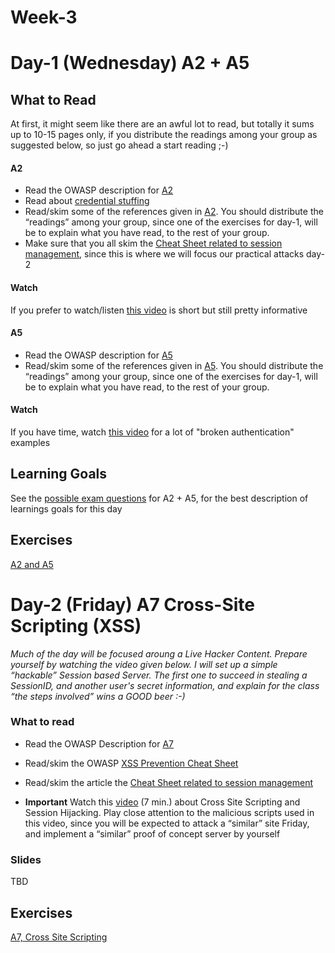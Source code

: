 # Week-3

# Day-1 (Wednesday)  A2 + A5

## What to Read

At first, it might seem like there are an awful lot to read, but totally it sums up to 10-15 pages only, if you distribute the readings among your group as suggested below, so just go ahead a start reading ;-)

#### A2
- Read the OWASP description for [A2](https://www.owasp.org/index.php/Top_10-2017_A2-Broken_Authentication)
- Read about [credential stuffing](https://www.owasp.org/index.php/Credential_stuffing)
- Read/skim some of the references given in [A2](https://www.owasp.org/index.php/Top_10-2017_A2-Broken_Authentication). You should distribute the “readings” among your group, since one of the exercises for day-1, will be to explain what you have read, to the rest of your group.
- Make sure that you all skim the [Cheat Sheet related to session management](https://www.owasp.org/index.php/Session_Management_Cheat_Sheet), since this is where we will focus our practical attacks day-2

#### Watch
If you prefer to watch/listen [this video](https://www.youtube.com/watch?v=R1iGRBG3PJ8) is short but still pretty informative

#### A5
- Read the OWASP description for [A5](https://www.owasp.org/index.php/Top_10-2017_A5-Broken_Access_Control)
- Read/skim some of the references given in [A5](https://www.owasp.org/index.php/Top_10-2017_A5-Broken_Access_Control). You should distribute the “readings” among your group, since one of the exercises for day-1, will be to explain what you have read, to the rest of your group.

#### Watch
If you have time, watch [this video](https://www.youtube.com/watch?v=94-tlOCApOc) for a lot of "broken authentication" examples

## Learning Goals
See the [possible exam questions](https://docs.google.com/document/d/1NmH7nUBH7gUeRFMmRd9lciD6uQMIfkw3Om3DrKcjR0k/edit?usp=sharing) for A2 + A5, for the best description of learnings goals for this day

## Exercises
[A2 and A5](https://docs.google.com/document/d/1K3kLav9zGgrGQgxLusfan4p7MzMvHvi1AifQT6cG2FM/edit?usp=sharing)

# Day-2 (Friday) A7 Cross-Site Scripting (XSS)
*Much of the day will be focused aroung a Live Hacker Content. Prepare yourself by watching the video given below. I will set up a simple “hackable” Session based Server. The first one to succeed in stealing a SessionID, and another user's secret information, and explain for the class “the steps involved” wins a GOOD beer :-)*

### What to read

- Read the OWASP Description for [A7](https://www.owasp.org/index.php/Top_10-2017_A7-Cross-Site_Scripting_(XSS))
- Read/skim the OWASP [XSS Prevention Cheat Sheet](https://www.owasp.org/index.php/XSS_(Cross_Site_Scripting)_Prevention_Cheat_Sheet)
- Read/skim the article the [Cheat Sheet related to session management](https://www.owasp.org/index.php/Session_Management_Cheat_Sheet)

- **Important** Watch this [video](https://www.youtube.com/watch?v=cbmBDiR6WaY) (7 min.) about Cross Site Scripting and Session Hijacking. Play close attention to the malicious scripts used in this video, since you will be expected to attack a “similar” site Friday, and implement a “similar” proof of concept server by yourself

### Slides

TBD

## Exercises
[A7, Cross Site Scripting](https://docs.google.com/document/d/1N-USBZTylI7Cr4A4BexVeDolmywwifOJfm-l6IPZ_r0/edit?usp=sharing)



